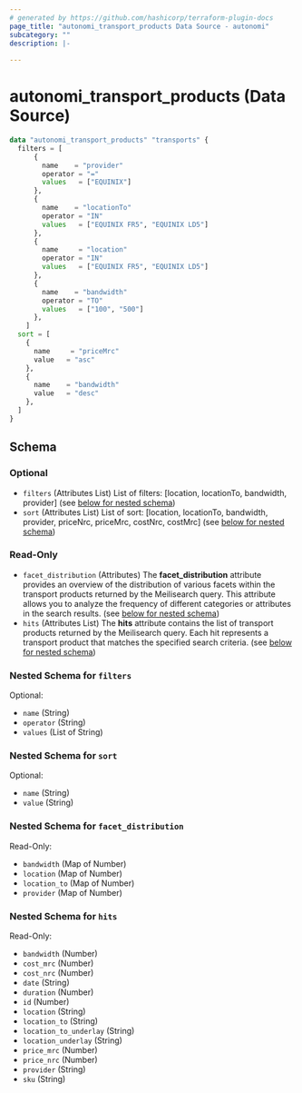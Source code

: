 ```yaml
---
# generated by https://github.com/hashicorp/terraform-plugin-docs
page_title: "autonomi_transport_products Data Source - autonomi"
subcategory: ""
description: |-
  
---
```


# autonomi_transport_products (Data Source)

```terraform
data "autonomi_transport_products" "transports" {
  filters = [
      {
        name    = "provider"
        operator = "="
        values   = ["EQUINIX"]
      },
      {
        name    = "locationTo"
        operator = "IN"
        values   = ["EQUINIX FR5", "EQUINIX LD5"]
      },
      {
        name     = "location"
        operator = "IN"
        values   = ["EQUINIX FR5", "EQUINIX LD5"]
      },
      {
        name    = "bandwidth"
        operator = "TO"
        values   = ["100", "500"]
      },
    ]
  sort = [
    {
      name     = "priceMrc"
      value   = "asc"
    },
    {
      name    = "bandwidth"
      value   = "desc"
    },
  ]
}
```

<!-- schema generated by tfplugindocs -->
## Schema

### Optional

- `filters` (Attributes List) List of filters: [location, locationTo, bandwidth, provider] (see [below for nested schema](#nestedatt--filters))
- `sort` (Attributes List) List of sort: [location, locationTo, bandwidth, provider,
					priceNrc, priceMrc, costNrc, costMrc] (see [below for nested schema](#nestedatt--sort))

### Read-Only

- `facet_distribution` (Attributes) The **facet_distribution** attribute provides an overview of the distribution of various facets
					within the transport products returned by the Meilisearch query. This attribute allows you to analyze the frequency
					of different categories or attributes in the search results. (see [below for nested schema](#nestedatt--facet_distribution))
- `hits` (Attributes List) The **hits** attribute contains the list of transport products returned by the Meilisearch query.
					Each hit represents a transport product that matches the specified search criteria. (see [below for nested schema](#nestedatt--hits))

<a id="nestedatt--filters"></a>
### Nested Schema for `filters`

Optional:

- `name` (String)
- `operator` (String)
- `values` (List of String)


<a id="nestedatt--sort"></a>
### Nested Schema for `sort`

Optional:

- `name` (String)
- `value` (String)


<a id="nestedatt--facet_distribution"></a>
### Nested Schema for `facet_distribution`

Read-Only:

- `bandwidth` (Map of Number)
- `location` (Map of Number)
- `location_to` (Map of Number)
- `provider` (Map of Number)


<a id="nestedatt--hits"></a>
### Nested Schema for `hits`

Read-Only:

- `bandwidth` (Number)
- `cost_mrc` (Number)
- `cost_nrc` (Number)
- `date` (String)
- `duration` (Number)
- `id` (Number)
- `location` (String)
- `location_to` (String)
- `location_to_underlay` (String)
- `location_underlay` (String)
- `price_mrc` (Number)
- `price_nrc` (Number)
- `provider` (String)
- `sku` (String)
